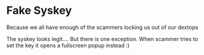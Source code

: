 # Fake Syskey
Because we all have enough of the scammers locking us out of our dextops

The syskey looks legit.... But there is one exception. When scammer tries to set the key it opens a fullscreen popup instead :)
